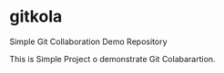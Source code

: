 # gitkola
Simple Git Collaboration Demo Repository


This is Simple Project o demonstrate Git Colabarartion.
